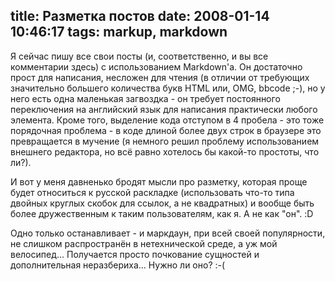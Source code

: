 title: Разметка постов
date: 2008-01-14 10:46:17
tags: markup, markdown
----


Я сейчас пишу все свои посты (и, соответственно, и вы все комментарии здесь) с использованием Markdown'а. Он достаточно прост для написания, несложен для чтения (в отличии от требующих значительно большего количества букв HTML или, OMG, bbcode ;-), но у него есть одна маленькая загвоздка - он требует постоянного переключения на английский язык для написания практически любого элемента. Кроме того, выделение кода отступом в 4 пробела - это тоже порядочная проблема - в коде длиной более двух строк в браузере это превращается в мучение (я немного решил проблему использованием внешнего редактора, но всё равно хотелось бы какой-то простоты, что ли?).

И вот у меня давненько бродят мысли про разметку, которая проще будет относиться к русской раскладке (использовать что-то типа двойных круглых скобок для ссылок, а не квадратных) и вообще быть более дружественным к таким пользователям, как я. А не как "он". :D

Одно только останавливает - и маркдаун, при всей своей популярности, не слишком распространён в нетехнической среде, а уж мой велосипед... Получается просто почкование сущностей и дополнительная неразбериха... Нужно ли оно? :-(

